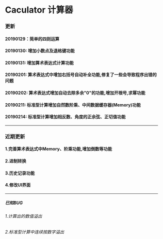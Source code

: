 # Caculator 计算器
###	更新	
####	20190129：简单的四则运算
####    20190130: 增加小数点及退格键功能
####    20190131: 增加算术表达式计算功能
####    20190201: 算术表达式中增加右括号自动补全功能,修复了一些会导致程序出错的问题
####    20190202: 算术表达式增加自动去除多余"0"的功能,增加开根号,求幂功能
####    20190211: 标准型计算增加自然数阶乘、中间数据缓存器(Memory)功能
####    20190214: 标准型计算增加相反数、角度的正余弦、正切值功能
***
###	近期更新
####	1.完善算术表达式中Memory、阶乘功能,增加倒数等功能
####	2.进制转换
####	3.历史记录功能
####	4.修改UI界面
***
#####	已知BUG
######	1.计算出的数值溢出
######	2.标准型计算中连续按数字溢出